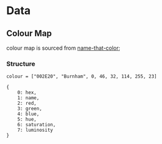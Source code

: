 # Data

## Colour Map

colour map is sourced from [name-that-color](https://github.com/pbojinov/name-that-color);

### Structure

`colour = ["002E20", "Burnham", 0, 46, 32, 114, 255, 23]`

```
{
    0: hex,
    1: name,
    2: red,
    3: green,
    4: blue,
    5: hue,
    6: saturation,
    7: luminosity
}
```
